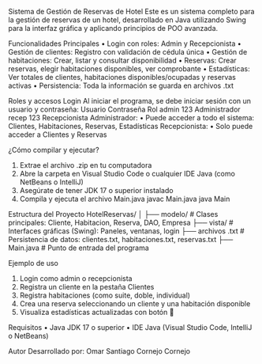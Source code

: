 Sistema de Gestión de Reservas de Hotel 
Este es un sistema completo para la gestión de reservas de un hotel, desarrollado en Java utilizando Swing para la interfaz gráfica y aplicando principios de POO avanzada.

Funcionalidades Principales
•	Login con roles: Admin y Recepcionista
•	Gestión de clientes: Registro con validación de cédula única
•	Gestión de habitaciones: Crear, listar y consultar disponibilidad
•	Reservas: Crear reservas, elegir habitaciones disponibles, ver comprobante
•	Estadísticas: Ver totales de clientes, habitaciones disponibles/ocupadas y reservas activas
•	Persistencia: Toda la información se guarda en archivos .txt

Roles y accesos
Login
Al iniciar el programa, se debe iniciar sesión con un usuario y contraseña:
Usuario	Contraseña	Rol
admin	   123	 Administrador
recep	   123 	Recepcionista
Administrador:
•	Puede acceder a todo el sistema: Clientes, Habitaciones, Reservas, Estadísticas
Recepcionista:
•	Solo puede acceder a Clientes y Reservas

¿Cómo compilar y ejecutar?
1. Extrae el archivo .zip en tu computadora
2. Abre la carpeta en Visual Studio Code o cualquier IDE Java (como NetBeans o IntelliJ)
3. Asegúrate de tener JDK 17 o superior instalado
4. Compila y ejecuta el archivo Main.java
javac Main.java
java Main

Estructura del Proyecto
HotelReservas/
│
├── modelo/             # Clases principales: Cliente, Habitacion, Reserva, DAO, Empresa
├── vista/              # Interfaces gráficas (Swing): Paneles, ventanas, login
├── archivos .txt       # Persistencia de datos: clientes.txt, habitaciones.txt, reservas.txt
├── Main.java           # Punto de entrada del programa

Ejemplo de uso
1.	Login como admin o recepcionista
2.	Registra un cliente en la pestaña Clientes
3.	Registra habitaciones (como suite, doble, individual)
4.	Crea una reserva seleccionando un cliente y una habitación disponible
5.	Visualiza estadísticas actualizadas con botón 🔄

Requisitos
•	Java JDK 17 o superior
•	IDE Java (Visual Studio Code, IntelliJ o NetBeans)

Autor
Desarrollado por: Omar Santiago Cornejo Cornejo
